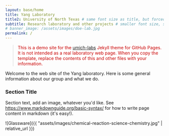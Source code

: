 ```yaml
---
layout: base/home
title: Yang Laboratory
title2: University of North Texas # same font size as title, but forced onto a second line
subtitle: Research laboratory and other projects # smaller font size, shown below title+title2
# banner_image: /assets/images/doe-lab.jpg
permalink: /
---
```


<style>mark{ color:rgb(200,0,0); background-color:white; }</style>
> <mark>This is a demo site for the</mark> [umich-labs](https://github.com/wilsonte-umich/umich-labs) <mark> Jekyll theme for GitHub Pages. It is not intended as a real laboratory web page. When you copy the template, replace the contents of this and other files with your information.</mark>

Welcome to the web site of the Yang laboratory.
Here is some general information about our group
and what we do.

### Section Title

Section text, add an image, whatever you'd like.
See <https://www.markdownguide.org/basic-syntax/>
for how to write page content in markdown (it's easy!).

![Glassware]({{ "assets/images/chemical-reaction-science-chemistry.jpg" | relative_url }})

